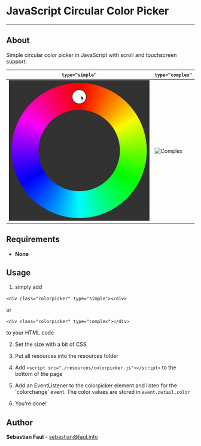 # JavaScript Circular Color Picker
----
## About
Simple circular color picker in JavaScript with scroll and touchscreen support.

`type="simple"` | `type="complex"`
-|-
![Simple](./screenshots/simple.gif) | ![Complex](./screenshots/complex.gif)

## Requirements
* **None**

## Usage
1. simply add
  ```
  <div class="colorpicker" type="simple"></div>
  ```
  or
  ```
  <div class="colorpicker" type="complex"></div>
  ```
  to your HTML code
  
2.  Set the size with a bit of CSS

3.  Put all resources into the resources folder

4.  Add ``` <script src="./resources/colorpicker.js"></script> ``` to the bottom of the page

5.  Add an EventListener to the colorpicker element and listen for the 'colorchange' event. The color values are stored in `event.detail.color`

6.  You're done!

## Author
**Sebastian Faul** - [sebastian@faul.info](mailto:sebastian@faul.info)
